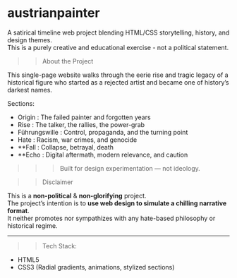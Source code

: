 # austrianpainter
A satirical timeline web project blending HTML/CSS storytelling, history, and design themes.  
This is a purely creative and educational exercise - not a political statement.

>>About the Project

This single-page website walks through the eerie rise and tragic legacy of a historical figure who started as a rejected artist and became one of history’s darkest names.

Sections:
- Origin        : The failed painter and forgotten years
- Rise          :  The talker, the rallies, the power-grab
- Führungswille : Control, propaganda, and the turning point
- Hate          : Racism, war crimes, and genocide
- **Fall        : Collapse, betrayal, death
- **Echo        : Digital aftermath, modern relevance, and caution

>>>  Built for design experimentation — not ideology.

>>Disclaimer

This is a **non-political** & **non-glorifying** project.  
The project’s intention is to **use web design to simulate a chilling narrative format**.  
It neither promotes nor sympathizes with any hate-based philosophy or historical regime.

---

>>Tech Stack:

- HTML5
- CSS3 (Radial gradients, animations, stylized sections)

